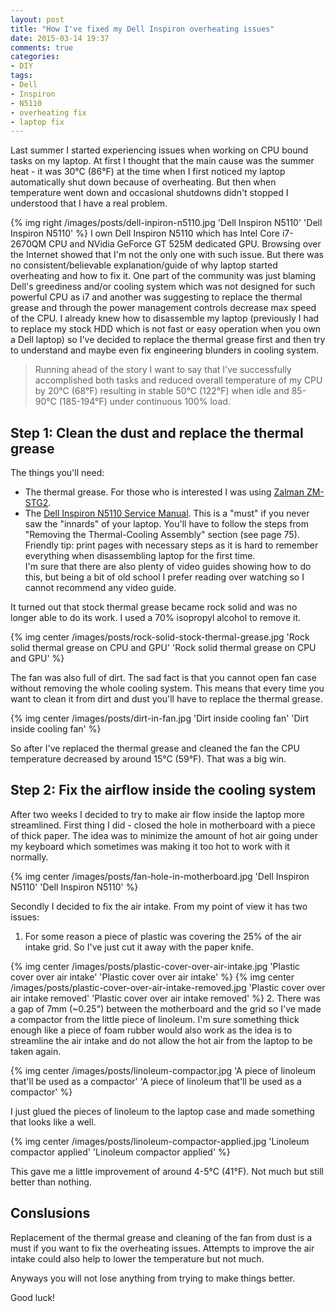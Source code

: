 ```yaml
---
layout: post
title: "How I've fixed my Dell Inspiron overheating issues"
date: 2015-03-14 19:37
comments: true
categories:
- DIY
tags:
- Dell
- Inspiron
- N5110
- overheating fix
- laptop fix
---
```


Last summer I started experiencing issues when working on CPU bound tasks on my laptop. At first I thought that the main cause was the summer heat - it was 30&deg;C (86&deg;F) at the time when I first noticed my laptop automatically shut down because of overheating. But then when temperature went down and occasional shutdowns didn't stopped I understood that I have a real problem.

{% img right /images/posts/dell-inpiron-n5110.jpg 'Dell Inspiron N5110' 'Dell Inspiron N5110' %}
I own Dell Inspiron N5110 which has Intel Core i7-2670QM CPU and NVidia GeForce GT 525M dedicated GPU. Browsing over the Internet showed that I'm not the only one with such issue. But there was no consistent/believable explanation/guide of why laptop started overheating and how to fix it. One part of the community was just blaming Dell's greediness and/or cooling system which was not designed for such powerful CPU as i7 and another was suggesting to replace the thermal grease and through the power management controls decrease max speed of the CPU. I already knew how to disassemble my laptop (previously I had to replace my stock HDD which is not fast or easy operation when you own a Dell laptop) so I've decided to replace the thermal grease first and then try to understand and maybe even fix engineering blunders in cooling system.

> Running ahead of the story I want to say that I've successfully accomplished both tasks and reduced overall temperature of my CPU by 20&deg;C (68&deg;F) resulting in stable 50&deg;C (122&deg;F) when idle and 85-90&deg;C (185-194&deg;F) under continuous 100% load.

## Step 1: Clean the dust and replace the thermal grease

The things you'll need:

* The thermal grease. For those who is interested I was using [Zalman ZM-STG2](http://bit.ly/1FPIiVf).
* The [Dell Inspiron N5110 Service Manual](http://bit.ly/1dVPdvO). This is a "must" if you never saw the "innards" of your laptop. You'll have to follow the steps from "Removing the Thermal-Cooling Assembly" section (see page 75). Friendly tip: print pages with necessary steps as it is hard to remember everything when disassembling laptop for the first time. <br />
I'm sure that there are also plenty of video guides showing how to do this, but being a bit of old school I prefer reading over watching so I cannot recommend any video guide.

It turned out that stock thermal grease became rock solid and was no longer able to do its work. I used a 70% isopropyl alcohol to remove it.

{% img center /images/posts/rock-solid-stock-thermal-grease.jpg 'Rock solid thermal grease on CPU and GPU' 'Rock solid thermal grease on CPU and GPU' %}

The fan was also full of dirt. The sad fact is that you cannot open fan case without removing the whole cooling system. This means that every time you want to clean it from dirt and dust you'll have to replace the thermal grease.

{% img center /images/posts/dirt-in-fan.jpg 'Dirt inside cooling fan' 'Dirt inside cooling fan' %}

So after I've replaced the thermal grease and cleaned the fan the CPU temperature decreased by around 15&deg;C (59&deg;F). That was a big win.

## Step 2: Fix the airflow inside the cooling system

After two weeks I decided to try to make air flow inside the laptop more streamlined. First thing I did - closed the hole in motherboard with a piece of thick paper. The idea was to minimize the amount of hot air going under my keyboard which sometimes was making it too hot to work with it normally.

{% img center /images/posts/fan-hole-in-motherboard.jpg 'Dell Inspiron N5110' 'Dell Inspiron N5110' %}

Secondly I decided to fix the air intake. From my point of view it has two issues:

1. For some reason a piece of plastic was covering the 25% of the air intake grid. So I've just cut it away with the paper knife.

{% img center /images/posts/plastic-cover-over-air-intake.jpg 'Plastic cover over air intake' 'Plastic cover over air intake' %}
{% img center /images/posts/plastic-cover-over-air-intake-removed.jpg 'Plastic cover over air intake removed' 'Plastic cover over air intake removed' %}
2. There was a gap of 7mm (~0.25&quot;) between the motherboard and the grid so I've made a compactor from the little piece of linoleum. I'm sure something thick enough like a piece of foam rubber would also work as the idea is to streamline the air intake and do not allow the hot air from the laptop to be taken again.

{% img center /images/posts/linoleum-compactor.jpg 'A piece of linoleum that'll be used as a compactor' 'A piece of linoleum that'll be used as a compactor' %}

I just glued the pieces of linoleum to the laptop case and made something that looks like a well.

{% img center /images/posts/linoleum-compactor-applied.jpg 'Linoleum compactor applied' 'Linoleum compactor applied' %}

This gave me a little improvement of around 4-5&deg;C (41&deg;F). Not much but still better than nothing.

## Conslusions

Replacement of the thermal grease and cleaning of the fan from dust is a must if you want to fix the overheating issues. Attempts to improve the air intake could also help to lower the temperature but not much. 

Anyways you will not lose anything from trying to make things better.

Good luck!